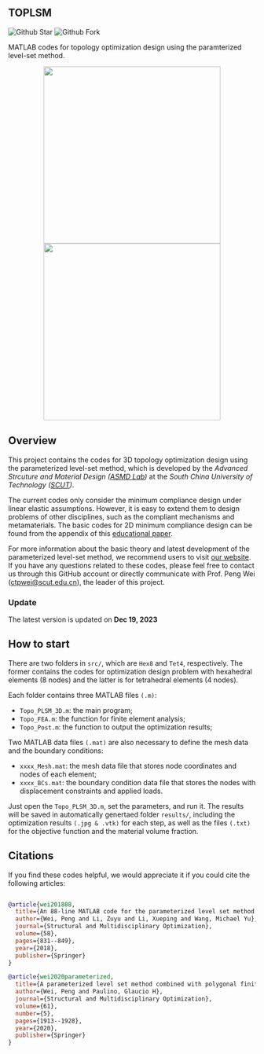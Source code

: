 ## TOPLSM
![Github Star](https://img.shields.io/github/stars/xwpken/Test)
![Github Fork](https://img.shields.io/github/forks/xwpken/Test)

MATLAB codes for topology optimization design using the paramterized level-set method.

<p align="middle">
  <img src="imag/opt_Hex8.gif" width="360" />
  <img src="imag/opt_Tet4.gif" width="360" />
</p>


## Overview
This project contains the codes for 3D topology optimization design using the parameterized level-set method, which is developed by the *Advanced Strcuture and Material Design ([ASMD Lab](https://www.x-mol.com/groups/wei_peng?lang=en))* at the *South China University of Technology ([SCUT](https://www.scut.edu.cn/en/))*.

The current codes only consider the minimum compliance design under linear elastic assumptions. However, it is easy to extend them to design problems of other disciplines, such as the compliant mechanisms and metamaterials. The basic codes for 2D minimum compliance design can be found from the appendix of this [educational paper](https://link.springer.com/article/10.1007/s00158-018-1904-8).

For more information about the basic theory and latest development of the parameterized level-set method, we recommend users to visit [our website](https://www.x-mol.com/groups/wei_peng?lang=en). If you have any questions related to these codes, please feel free to contact us through this GitHub account or directly communicate with Prof. Peng Wei (ctpwei@scut.edu.cn), the leader of this project.


### Update
The latest version is updated on **Dec 19, 2023**

## How to start

There are two folders in `src/`, which are `Hex8` and `Tet4`, respectively. The former contains the codes for optimization design problem with hexahedral elements (8 nodes) and the latter is for tetrahedral elements (4 nodes).

Each folder contains three MATLAB files `(.m)`:
* `Topo_PLSM_3D.m`: the main program; 
* `Topo_FEA.m`: the function for finite element analysis;
* `Topo_Post.m`: the function to output the optimization results;

Two MATLAB data files `(.mat)` are also necessary to define the mesh data and the boundary conditions:

* `xxxx_Mesh.mat`: the mesh data file that stores node coordinates and nodes of each element;
* `xxxx_BCs.mat`: the boundary condition data file that stores the nodes with displacement constraints and applied loads.

Just open the `Topo_PLSM_3D.m`, set the parameters, and run it. The results will be saved in automatically genertaed folder `results/`, including the optimization results `(.jpg & .vtk)` for each step, as well as the files `(.txt)` for the objective function and the material volume fraction.



## Citations

If you find these codes helpful, we would appreciate it if you could cite the following articles:

```bibtex

@article{wei201888,
  title={An 88-line MATLAB code for the parameterized level set method based topology optimization using radial basis functions},
  author={Wei, Peng and Li, Zuyu and Li, Xueping and Wang, Michael Yu},
  journal={Structural and Multidisciplinary Optimization},
  volume={58},
  pages={831--849},
  year={2018},
  publisher={Springer}
}

@article{wei2020parameterized,
  title={A parameterized level set method combined with polygonal finite elements in topology optimization},
  author={Wei, Peng and Paulino, Glaucio H},
  journal={Structural and Multidisciplinary Optimization},
  volume={61},
  number={5},
  pages={1913--1928},
  year={2020},
  publisher={Springer}
}
```
